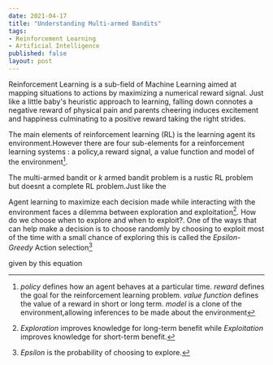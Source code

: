 ```yaml
---
date: 2021-04-17
title: "Understanding Multi-armed Bandits"
tags:
- Reinforcement Learning
- Artificial Intelligence
published: false 
layout: post
---
```

<!-- 
{{< figure
  src="bandit-slot machine.jpeg"
  caption="one armed bandit slot machine"
  attr="-- Google Images"
  attrlink="https://images.app.goo.gl/8gBSdUY3HLWznYit5"
>}} -->

Reinforcement Learning is a sub-field of Machine Learning aimed at mapping situations to actions by maximizing a numerical reward signal. Just like a little baby's heuristic approach to learning, falling down connotes a negative reward of physical pain and parents cheering induces excitement and happiness culminating to a positive reward taking the right strides.

The main elements of reinforcement learning (RL) is the learning agent its environment.However there are four sub-elements for a reinforcement learning systems : a policy,a reward signal, a value function and model of the environment[^10].

The multi-armed bandit or _k_ armed bandit problem is a rustic RL problem but doesnt a complete RL problem.Just like the 





Agent learning to maximize each decision made while interacting with the environment faces a dilemma between exploration and exploitation[^8]. How do we choose when to explore and when to exploit?. One of the ways that can help make a decision is to choose randomly by choosing to exploit most of the time with a small chance of exploring this is called the _Epsilon-Greedy_ Action selection[^9]

given by this equation 



[^8]: _Exploration_ improves knowledge for long-term benefit while _Exploitation_ improves knowledge for short-term benefit.
[^9]: _Epsilon_ is the probability of choosing to explore.
[^10]: _policy_ defines how an agent behaves at a particular time. 
      _reward_ defines the goal for the reinforcement learning problem. 
      _value function_ defines the value of a reward in short or long term.
      _model_ is a clone of the environment,allowing inferences to be made about the environment  






<!-- This Wood Swallow has been long known to ornithologists[^1], but unfortunately under so many generic and specific appellations, that it may be cited as an instance of the manner in which our science has been burthened with useless names, thereby producing an inextricable confusion[^2], and which in this instance, by a reference to Latham’s accurate description, and the slightest care on the part of other writers, might have been avoided.

[^1]: This is an _intentional_ stress test of the margin-notes system. When we add lots of margin notes in nearby paragraphs with lots of content, they automatically flow down the page.
[^2]: If you are worried about having too much margin text, you can always set `disableMarginNotes` on the page, and you'll get regular footnotes at the bottom of the page.

No other species of the Australian Artami[^3] with which I am acquainted possesses so wide a range from east to west as the present; the whole of the southern portion of the continent, as well as the island of Van Diemen’s Land, being alike favoured with its presence. The extent of its range northward has not yet been satisfactorily ascertained, beyond the certainty that it has not hitherto been received in any collection from the north coast.

[^3]: Here's another footnote, just to make sure it works :)

It may be regarded as strictly migratory in Van Diemen’s Land, where it arrives in October, the beginning of the Australian summer, and after rearing at least two broods departs again northwards in November. On the continent a scattered few remain throughout the year in all the localities favourable to its habits, the number being regulated by the supply of insect food necessary for their subsistence. I may here observe, that specimens from Swan River, South Australia and New South Wales present no difference either in size or colouring, while those from Van Diemen’s Land are invariably larger in all their admeasurements, and are also of a deeper colour; I regard them, however, as mere varieties of each other, the greater size of the latter being doubtless caused by the superabundance of food which this more southern and humid climate affords.

This Wood Swallow[^4], besides being the commonest species of the genus, must I think be rendered a general favourite with the Australians, not only from its singular and pleasing actions, but by its often taking up its abode and incubating near the houses, particularly such as are surrounded by paddocks and open pasture-lands skirted by large trees. It was in such situations as these in Van Diemen’s Land, at the commencement of spring, that I first had an opportunity of observing this species; it was then very numerous on all the cleared estates on the north side of the Derwent, about eight or ten being seen on a single tree, and half as many crowding one against another on the same dead branch, but never in such numbers as to deserve the appellation of flocks: each bird appeared to act independently of the other; each, as the desire for food prompted it, sallying forth from the branch to capture a passing insect, or to soar round the tree and return again to the same spot; on alighting it repeatedly throws up and closes one wing at a time, and spreads the tail obliquely prior to settling. At other times a few were seen perched on the fence surrounding the paddock, on which they frequently descended, like Starlings, in search of coleoptera and other insects. It is not, however, in this state of comparative quiescence that this graceful bird is seen to the greatest advantage, neither is it that kind of existence for which its form is especially adapted; for although its structure is more equally suited for terrestrial, arboreal and aërial habits than that of any other species I have examined, the form of its wing at once points out the air as its peculiar province: hence it is, that when engaged in pursuit of the insects which the serene and warm weather has enticed from their lurking-places among the foliage to sport in higher regions, this beautiful species in these aërial flights displays its greatest beauty, while soaring above, in a variety of easy positions, with white-tipped tail widely spread. Another very extraordinary and singular habit of the bird is that of clustering like bees on the dead branch of a tree, as represented in the Plate; this feature was not seen by me, but by my assistant Mr. Gilbert, during his residence at Swan River, and I have here given his account in his own words. “The greatest peculiarity in the habits of this bird is its manner of suspending itself in perfect clusters, like a swarm of bees; a few birds suspending themselves on the under side of a dead branch, while others of the flock attach themselves one to the other, in such numbers that they have been observed nearly of the size of a bushel measure.”

[^4]: I think the margin notes really shine when you see them spaced out down the page like this. They're super useful for technical writing, but note that they align to the top of the paragraph they're referenced from; so they work best if you use short paragraphs.

It was very numerous in the town of Perth until about the middle of April, when I missed it suddenly, nor did I observe it again until near the end of May, when I saw it in countless numbers flying in company with the Common Swallows and Martens over a lake about ten miles north of the town; so numerous, in fact, were they, that they darkened the water as they flew over it.

Its voice greatly resembles that of the Common Swallow in character, but is much more harsh.

The stomach is muscular and capacious, and the food consists of insects generally.

The season of incubation is from September to December. The situation of the nest is much varied; I have seen one placed in a thickly foliaged bough near the ground, while others were in a naked fork, on the side of the hole of a tree, in a niche formed by a portion of the bark having been separated from the trunk, &c. The nest is rather shallow, of a rounded form, about five inches in diameter, and composed of fine twigs neatly lined with fibrous roots. I observed that the nests found in Van Diemen’s Land were larger, more compact and more neatly formed than those on the continent of Australia; and one which was shown me by Mr. Justice Montague on his picturesque estate at Kangaroo Point, near Hobart Town, was placed at the extremity of a small leafy branch, as represented in the Plate.

The eggs are generally four in number; they differ much in the disposition of their markings; their ground-colour is dull white, spotted and dashed with dark umber-brown; in some a second series of greyish spots appear as if beneath the surface of the shell; their medium length is eleven lines, and breadth eight lines.

Head, neck, and the whole of the body fuliginous grey; wings dark bluish black, the external edges of the second, third and fourth primaries white; tail bluish black, all the feathers except the two middle ones largely tipped with white; irides dark brown; bill blue with a black tip; feet mealy lead-colour.

The sexes are alike in the colouring of their plumage, and are only to be distinguished by the female being somewhat smaller in size.

The young have an irregular stripe of dirty white down the centre of each feather of the upper surface, and are mottled with the same on the under surface.

The Plate represents a male and female of the natural size. -->
